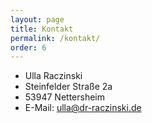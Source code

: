 ```yaml
---
layout: page
title: Kontakt
permalink: /kontakt/
order: 6
---
```


 - Ulla Raczinski
 - Steinfelder Straße 2a
 - 53947 Nettersheim
 - E-Mail: ulla@dr-raczinski.de

